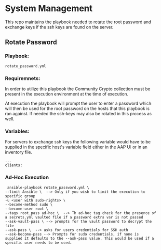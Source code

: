 # System Management 
This repo maintains the playbook needed to rotate the root password and exchange keys if the ssh keys are found on the server.

## Rotate Password

### Playbook: 
```
rotate_password.yml
```

### Requiremnets: 
In order to utilize this playbook the Community Crypto collection must be present in the execution environment at the time of execution.

At execution the playbook will prompt the user to enter a password which will then be used for the root password on the hosts that this playbook is ran against. If needed the ssh-keys may also be rotated in this process as well.
### Variables:
For servers to exchange ssh keys the following variable would have to be supplied in the specific host's variable field either in the AAP UI or in an inventory file.
```
---
clients:
```
### Ad-Hoc Execution
```
 ansible-playbook rotate_password.yml \
--limit Ansible \  --> Only if you wish to limit the execution to specific group
-u <user with sudo-rights> \
--become-method sudo \
--become-user root \
--tags root_pass ad-hoc \  --> Th ad-hoc tag check for the presence of a secrets.yml vaulted file if a password extra var is not passed
--ask-vault-pass \ --> prompts for the vault password to decrypt the file
--ask-pass \  --> asks for users credentials for SSH auth
--ask-become-pass --> Prompts for sudo credentials, if none is supplied it defaults to the --ask-pass value. This would be used if a specific user needs to be used.
```